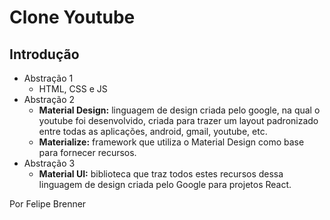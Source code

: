# Clone Youtube

## Introdução

  - Abstração 1
    - HTML, CSS e JS
  - Abstração 2
    - <b>Material Design:</b> linguagem de design criada pelo google, na qual o youtube foi desenvolvido, criada para trazer um layout padronizado entre todas as aplicações, android, gmail, youtube, etc.
    - <b>Materialize:</b> framework que utiliza o Material Design como base para fornecer recursos.
  - Abstração 3
    - <b>Material UI:</b> biblioteca que traz todos estes recursos dessa linguagem de design criada pelo Google para projetos React.

Por Felipe Brenner